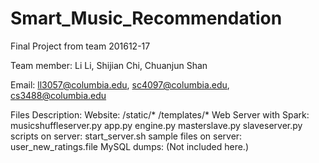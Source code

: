 # Smart_Music_Recommendation
Final Project from team 201612-17

Team member:
Li Li, Shijian Chi, Chuanjun Shan

Email:
ll3057@columbia.edu, sc4097@columbia.edu, cs3488@columbia.edu

Files Description:
Website:
  /static/*
  /templates/*
Web Server with Spark:
  musicshuffleserver.py
  app.py
  engine.py
  masterslave.py
  slaveserver.py
scripts on server:
  start_server.sh
sample files on server:
  user_new_ratings.file
MySQL dumps:
  (Not included here.)
